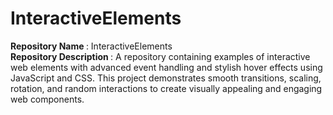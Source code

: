 # InteractiveElements
 <strong>Repository Name </strong>: InteractiveElements <br>  <strong>Repository Description </strong>: A repository containing examples of interactive web elements with advanced event handling and stylish hover effects using JavaScript and CSS. This project demonstrates smooth transitions, scaling, rotation, and random interactions to create visually appealing and engaging web components.
